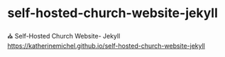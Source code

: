 # self-hosted-church-website-jekyll
:church: Self-Hosted Church Website- Jekyll https://katherinemichel.github.io/self-hosted-church-website-jekyll
